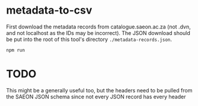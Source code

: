 # metadata-to-csv
First download the metadata records from catalogue.saeon.ac.za (not .dvn, and not localhost as the IDs may be incorrect). The JSON download should be put into the root of this tool's directory `./metadata-records.json`.

```sh
npm run
```

# TODO
This might be a generally useful too, but the headers need to be pulled from the SAEON JSON schema since not every JSON record has every header